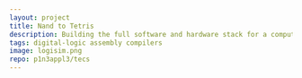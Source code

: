```yaml
---
layout: project
title: Nand to Tetris
description: Building the full software and hardware stack for a computer from scratch
tags: digital-logic assembly compilers
image: logisim.png
repo: p1n3appl3/tecs
---
```

